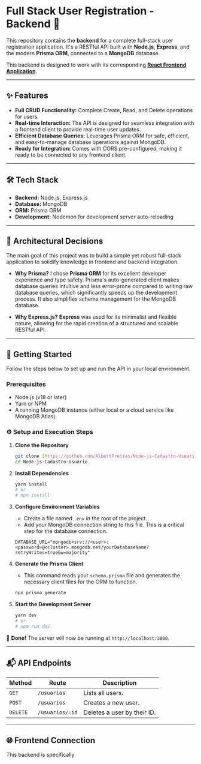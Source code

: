 # Full Stack User Registration - Backend 🧠

This repository contains the **backend** for a complete full-stack user registration application. It's a RESTful API built with **Node.js**, **Express**, and the modern **Prisma ORM**, connected to a **MongoDB** database.

This backend is designed to work with its corresponding **[React Frontend Application](https://github.com/AlbertFreitas/Cadastro-Usuario-React)**.

---

## ✨ Features

-   **Full CRUD Functionality:** Complete Create, Read, and Delete operations for users.
-   **Real-time Interaction:** The API is designed for seamless integration with a frontend client to provide real-time user updates.
-   **Efficient Database Queries:** Leverages Prisma ORM for safe, efficient, and easy-to-manage database operations against MongoDB.
-   **Ready for Integration:** Comes with CORS pre-configured, making it ready to be connected to any frontend client.

---

## 🛠️ Tech Stack

-   **Backend:** Node.js, Express.js
-   **Database:** MongoDB
-   **ORM:** Prisma ORM
-   **Development:** Nodemon for development server auto-reloading

---

## 🧠 Architectural Decisions

The main goal of this project was to build a simple yet robust full-stack application to solidify knowledge in frontend and backend integration.

-   **Why Prisma?** I chose **Prisma ORM** for its excellent developer experience and type safety. Prisma's auto-generated client makes database queries intuitive and less error-prone compared to writing raw database queries, which significantly speeds up the development process. It also simplifies schema management for the MongoDB database.

-   **Why Express.js?** **Express** was used for its minimalist and flexible nature, allowing for the rapid creation of a structured and scalable RESTful API.

---

## 🚀 Getting Started

Follow the steps below to set up and run the API in your local environment.

### Prerequisites

-   Node.js (v18 or later)
-   Yarn or NPM
-   A running MongoDB instance (either local or a cloud service like MongoDB Atlas).

### ⚙️ Setup and Execution Steps

1.  **Clone the Repository**
    ```bash
    git clone [https://github.com/AlbertFreitas/Node-js-Cadastro-Usuario.git](https://github.com/AlbertFreitas/Node-js-Cadastro-Usuario.git)
    cd Node-js-Cadastro-Usuario
    ```

2.  **Install Dependencies**
    ```bash
    yarn install 
    # or
    # npm install
    ```

3.  **Configure Environment Variables**
    * Create a file named `.env` in the root of the project.
    * Add your MongoDB connection string to this file. This is a critical step for the database connection.
    ```env
    DATABASE_URL="mongodb+srv://<user>:<password>@<cluster>.mongodb.net/yourDatabaseName?retryWrites=true&w=majority"
    ```

4.  **Generate the Prisma Client**
    * This command reads your `schema.prisma` file and generates the necessary client files for the ORM to function.
    ```bash
    npx prisma generate
    ```

5.  **Start the Development Server**
    ```bash
    yarn dev
    # or
    # npm run dev
    ```

🎉 **Done!** The server will now be running at `http://localhost:3000`.

---
## 📬 API Endpoints

| Method | Route          | Description              |
|--------|----------------|--------------------------|
| `GET`  | `/usuarios`    | Lists all users.         |
| `POST` | `/usuarios`    | Creates a new user.      |
| `DELETE`| `/usuarios/:id`| Deletes a user by their ID.|

---
## 🌐 Frontend Connection

This backend is specifically
